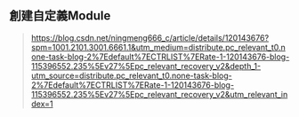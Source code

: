 ## 創建自定義Module

> https://blog.csdn.net/ningmeng666_c/article/details/120143676?spm=1001.2101.3001.6661.1&utm_medium=distribute.pc_relevant_t0.none-task-blog-2%7Edefault%7ECTRLIST%7ERate-1-120143676-blog-115396552.235%5Ev27%5Epc_relevant_recovery_v2&depth_1-utm_source=distribute.pc_relevant_t0.none-task-blog-2%7Edefault%7ECTRLIST%7ERate-1-120143676-blog-115396552.235%5Ev27%5Epc_relevant_recovery_v2&utm_relevant_index=1